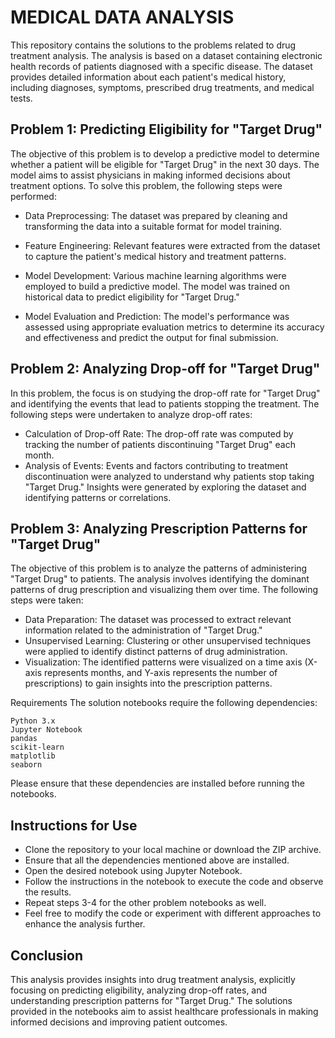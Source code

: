 # MEDICAL DATA ANALYSIS

This repository contains the solutions to the problems related to drug treatment analysis. The analysis is based on a dataset containing electronic health records of patients diagnosed with a specific disease. The dataset provides detailed information about each patient's medical history, including diagnoses, symptoms, prescribed drug treatments, and medical tests.

## Problem 1: Predicting Eligibility for "Target Drug"
The objective of this problem is to develop a predictive model to determine whether a patient will be eligible for "Target Drug" in the next 30 days. The model aims to assist physicians in making informed decisions about treatment options. To solve this problem, the following steps were performed:

* Data Preprocessing: The dataset was prepared by cleaning and transforming the data into a suitable format for model training.
  
* Feature Engineering: Relevant features were extracted from the dataset to capture the patient's medical history and treatment patterns.
  
* Model Development: Various machine learning algorithms were employed to build a predictive model. The model was trained on historical data to predict eligibility for "Target Drug."
  
* Model Evaluation and Prediction: The model's performance was assessed using appropriate evaluation metrics to determine its accuracy and effectiveness and predict the output for final submission.
  
## Problem 2: Analyzing Drop-off for "Target Drug"
In this problem, the focus is on studying the drop-off rate for "Target Drug" and identifying the events that lead to patients stopping the treatment. The following steps were undertaken to analyze drop-off rates:

* Calculation of Drop-off Rate: The drop-off rate was computed by tracking the number of patients discontinuing "Target Drug" each month.
* Analysis of Events: Events and factors contributing to treatment discontinuation were analyzed to understand why patients stop taking "Target Drug." Insights were generated by exploring the dataset and identifying patterns or correlations.


## Problem 3: Analyzing Prescription Patterns for "Target Drug"
The objective of this problem is to analyze the patterns of administering "Target Drug" to patients. The analysis involves identifying the dominant patterns of drug prescription and visualizing them over time. The following steps were taken:

* Data Preparation: The dataset was processed to extract relevant information related to the administration of "Target Drug."
* Unsupervised Learning: Clustering or other unsupervised techniques were applied to identify distinct patterns of drug administration.
* Visualization: The identified patterns were visualized on a time axis (X-axis represents months, and Y-axis represents the number of prescriptions) to gain insights into the prescription patterns.


Requirements
The solution notebooks require the following dependencies:
```
Python 3.x
Jupyter Notebook
pandas
scikit-learn
matplotlib
seaborn
```
Please ensure that these dependencies are installed before running the notebooks.
## Instructions for Use
* Clone the repository to your local machine or download the ZIP archive.
* Ensure that all the dependencies mentioned above are installed.
* Open the desired notebook using Jupyter Notebook.
* Follow the instructions in the notebook to execute the code and observe the results.
* Repeat steps 3-4 for the other problem notebooks as well.
* Feel free to modify the code or experiment with different approaches to enhance the analysis further.

## Conclusion
This analysis provides insights into drug treatment analysis, explicitly focusing on predicting eligibility, analyzing drop-off rates, and understanding prescription patterns for "Target Drug." The solutions provided in the notebooks aim to assist healthcare professionals in making informed decisions and improving patient outcomes.
